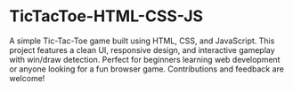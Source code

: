 # TicTacToe-HTML-CSS-JS
A simple Tic-Tac-Toe game built using HTML, CSS, and JavaScript. This project features a clean UI, responsive design, and interactive gameplay with win/draw detection. Perfect for beginners learning web development or anyone looking for a fun browser game. Contributions and feedback are welcome!
